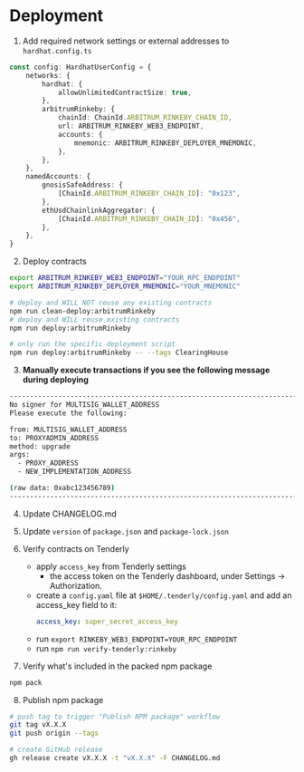 # Deployment

1. Add required network settings or external addresses to `hardhat.config.ts`

```ts
const config: HardhatUserConfig = {
    networks: {
        hardhat: {
            allowUnlimitedContractSize: true,
        },
        arbitrumRinkeby: {
            chainId: ChainId.ARBITRUM_RINKEBY_CHAIN_ID,
            url: ARBITRUM_RINKEBY_WEB3_ENDPOINT,
            accounts: {
                mnemonic: ARBITRUM_RINKEBY_DEPLOYER_MNEMONIC,
            },
        },
    },
    namedAccounts: {
        gnosisSafeAddress: {
            [ChainId.ARBITRUM_RINKEBY_CHAIN_ID]: "0x123",
        },
        ethUsdChainlinkAggregator: {
            [ChainId.ARBITRUM_RINKEBY_CHAIN_ID]: "0x456",
        },
    },
}
```

2. Deploy contracts

```bash
export ARBITRUM_RINKEBY_WEB3_ENDPOINT="YOUR_RPC_ENDPOINT"
export ARBITRUM_RINKEBY_DEPLOYER_MNEMONIC="YOUR_MNEMONIC"

# deploy and WILL NOT reuse any existing contracts
npm run clean-deploy:arbitrumRinkeby
# deploy and WILL reuse existing contracts
npm run deploy:arbitrumRinkeby

# only run the specific deployment script
npm run deploy:arbitrumRinkeby -- --tags ClearingHouse
```

3. **Manually execute transactions if you see the following message during deploying**

```bash
---------------------------------------------------------------------------------------
No signer for MULTISIG_WALLET_ADDRESS
Please execute the following:

from: MULTISIG_WALLET_ADDRESS
to: PROXYADMIN_ADDRESS
method: upgrade
args:
  - PROXY_ADDRESS
  - NEW_IMPLEMENTATION_ADDRESS

(raw data: 0xabc123456789)
---------------------------------------------------------------------------------------
```

4. Update CHANGELOG.md

5. Update `version` of `package.json` and `package-lock.json`

6. Verify contracts on Tenderly
   - apply `access_key` from Tenderly settings
      - the access token on the Tenderly dashboard, under Settings -> Authorization.
   - create a `config.yaml` file at `$HOME/.tenderly/config.yaml` and add an access_key field to it:
        ```yaml
        access_key: super_secret_access_key
        ```
   - run `export RINKEBY_WEB3_ENDPOINT=YOUR_RPC_ENDPOINT`
   - run `npm run verify-tenderly:rinkeby`

7. Verify what's included in the packed npm package

```bash
npm pack
```

8. Publish npm package

```bash
# push tag to trigger "Publish NPM package" workflow
git tag vX.X.X
git push origin --tags

# create GitHub release
gh release create vX.X.X -t "vX.X.X" -F CHANGELOG.md
```
